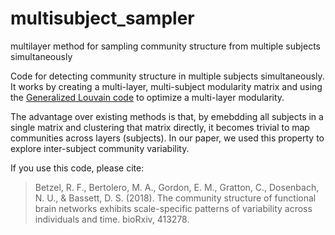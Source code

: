 # multisubject_sampler
multilayer method for sampling community structure from multiple subjects simultaneously

Code for detecting community structure in multiple subjects simultaneously. It works by creating a multi-layer, multi-subject modularity matrix and using the [Generalized Louvain code](http://netwiki.amath.unc.edu/GenLouvain/GenLouvain) to optimize a multi-layer modularity.

The advantage over existing methods is that, by emebdding all subjects in a single matrix and clustering that matrix directly, it becomes trivial to map communities across layers (subjects). In our paper, we used this property to explore inter-subject community variability.

If you use this code, please cite:
> Betzel, R. F., Bertolero, M. A., Gordon, E. M., Gratton, C., Dosenbach, N. U., & Bassett, D. S. (2018). The community structure of functional brain networks exhibits scale-specific patterns of variability across individuals and time. bioRxiv, 413278.
